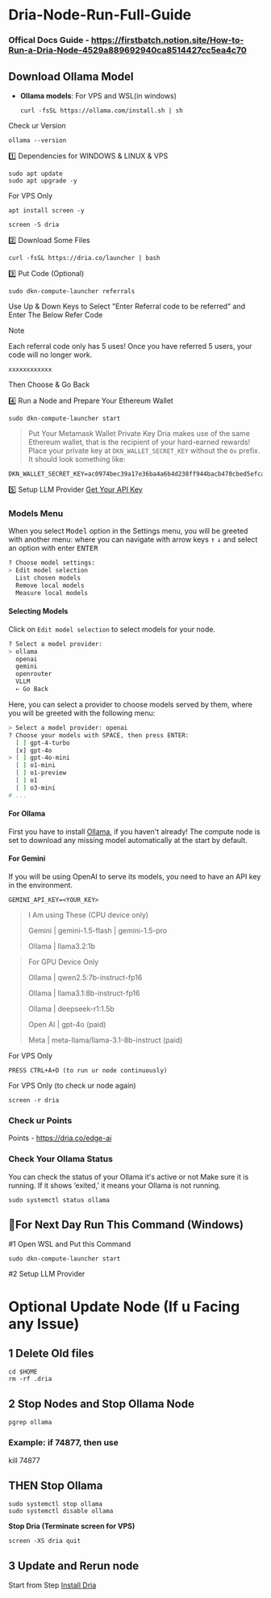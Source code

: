 # Dria-Node-Run-Full-Guide

### Offical Docs Guide - https://firstbatch.notion.site/How-to-Run-a-Dria-Node-4529a889692940ca8514427cc5ea4c70

## Download Ollama Model

- **Ollama models**: For VPS and WSL(in windows)

  ```
  curl -fsSL https://ollama.com/install.sh | sh
  ```
  
 Check ur Version 
  ```
  ollama --version
  ```

1️⃣ Dependencies for WINDOWS & LINUX & VPS
```
sudo apt update
sudo apt upgrade -y
```

For VPS Only
```
apt install screen -y
```
```
screen -S dria
```

2️⃣ Download Some Files
```
curl -fsSL https://dria.co/launcher | bash
```

3️⃣ Put Code (Optional)
```
sudo dkn-compute-launcher referrals
```
Use Up & Down Keys to Select "Enter Referral code to be referred" and Enter The Below Refer Code
> [!NOTE]
>
> Each referral code only has 5 uses! Once you have referred 5 users, your code will no longer work.
```
xxxxxxxxxxxx
```
Then Choose & Go Back

4️⃣ Run a Node and Prepare Your Ethereum Wallet
```
sudo dkn-compute-launcher start
```

> Put Your Metamask Wallet Private Key
> Dria makes use of the same Ethereum wallet, that is the recipient of your hard-earned rewards! Place your private key at `DKN_WALLET_SECRET_KEY` without the `0x` prefix. It should look something like:

```
DKN_WALLET_SECRET_KEY=ac0974bec39a17e36ba4a6b4d238ff944bacb478cbed5efcae784d7bf4f2ff80
```

5️⃣ Setup LLM Provider [Get Your API Key](docs/Top-LLM-Models.md)

### Models Menu

When you select <kbd>Model</kbd> option in the Settings menu, you will be greeted with another menu:
where you can navigate with arrow keys <kbd>↑</kbd> <kbd>↓</kbd> and select an option with enter <kbd>ENTER</kbd>

```py
? Choose model settings:
> Edit model selection
  List chosen models
  Remove local models
  Measure local models
```

#### Selecting Models

Click on `Edit model selection` to select models for your node.

```sh
? Select a model provider:
> ollama
  openai
  gemini
  openrouter
  VLLM
  ← Go Back
```

Here, you can select a provider to choose models served by them, where you will be greeted with the following menu:

```sh
> Select a model provider: openai
? Choose your models with SPACE, then press ENTER:
  [ ] gpt-4-turbo
  [x] gpt-4o
> [ ] gpt-4o-mini
  [ ] o1-mini
  [ ] o1-preview
  [ ] o1
  [ ] o3-mini
# ...
```

#### For Ollama

First you have to install [Ollama](https://ollama.com/download), if you haven't already! The compute node is set to download any missing model automatically at the start by default.

#### For Gemini

If you will be using OpenAI to serve its models, you need to have an API key in the environment.

```
GEMINI_API_KEY=<YOUR_KEY>
```

> I Am using These (CPU device only)
> 
> Gemini | gemini-1.5-flash | gemini-1.5-pro
> 
> Ollama | llama3.2:1b

> For GPU Device Only
> 
> Ollama | qwen2.5:7b-instruct-fp16
> 
> Ollama | llama3.1:8b-instruct-fp16
> 
> Ollama | deepseek-r1:1.5b
> 
> Open AI | gpt-4o (paid)
> 
> Meta | meta-llama/llama-3.1-8b-instruct (paid)

For VPS Only
```
PRESS CTRL+A+D (to run ur node continuously)
```
For VPS Only (to check ur node again)
```
screen -r dria
```

### Check ur Points

Points - https://dria.co/edge-ai

### Check Your Ollama Status
You can check the status of your Ollama it's active or not
Make sure it is running. If it shows ‘exited,’ it means your Ollama is not running.
```
sudo systemctl status ollama
```

## 🔶For Next Day Run This Command (Windows)

#1 Open WSL and Put this Command 
```
sudo dkn-compute-launcher start
```
#2 Setup LLM Provider


# Optional Update Node (If u Facing any Issue)
## 1 Delete Old files
```
cd $HOME
rm -rf .dria
```

## 2 Stop Nodes and Stop Ollama Node
```
pgrep ollama
```
### Example: if 74877, then use
kill 74877

## THEN Stop Ollama
```
sudo systemctl stop ollama
sudo systemctl disable ollama
```

**Stop Dria (Terminate screen for VPS)**
```console
screen -XS dria quit
```

## 3 Update and Rerun node
Start from Step [Install Dria](https://github.com/somyakantdash/Dria-Node-Run-Full-Guide/)
